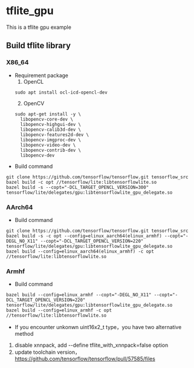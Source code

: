 # tflite_gpu
This is a tflite gpu example
## Build tflite library
### X86_64
* Requirement package
  1. OpenCL
  ```shell=
  sudo apt install ocl-icd-opencl-dev
  ```
  2. OpenCV
  ```shell=
  sudo apt-get install -y \
    libopencv-core-dev \
    libopencv-highgui-dev \
    libopencv-calib3d-dev \
    libopencv-features2d-dev \
    libopencv-imgproc-dev \
    libopencv-video-dev \
    libopencv-contrib-dev \
    libopencv-dev
    ```
* Build command
```shell=
git clone https://github.com/tensorflow/tensorflow.git tensorflow_src
bazel build -c opt //tensorflow/lite:libtensorflowlite.so
bazel build -s --copt="-DCL_TARGET_OPENCL_VERSION=300" tensorflow/lite/delegates/gpu:libtensorflowlite_gpu_delegate.so
```
### AArch64
* Build command
```shell=
git clone https://github.com/tensorflow/tensorflow.git tensorflow_src
bazel build -s -c opt --config=elinux_aarch64(elinux_armhf) --copt="-DEGL_NO_X11" --copt="-DCL_TARGET_OPENCL_VERSION=220" tensorflow/lite/delegates/gpu:libtensorflowlite_gpu_delegate.so
bazel build --config=elinux_aarch64(elinux_armhf) -c opt //tensorflow/lite:libtensorflowlite.so
```
### Armhf
* Build command
```shell=
bazel build --config=elinux_armhf --copt="-DEGL_NO_X11" --copt="-DCL_TARGET_OPENCL_VERSION=220" tensorflow/lite/delegates/gpu:libtensorflowlite_gpu_delegate.so
bazel build --config=elinux_armhf -c opt //tensorflow/lite:libtensorflowlite.so
```
* If you encounter unkonwn uint16x2_t type，you have two alternative method
1. disable xnnpack, add --define tflite_with_xnnpack=false option
2. update toolchain version，https://github.com/tensorflow/tensorflow/pull/57585/files
